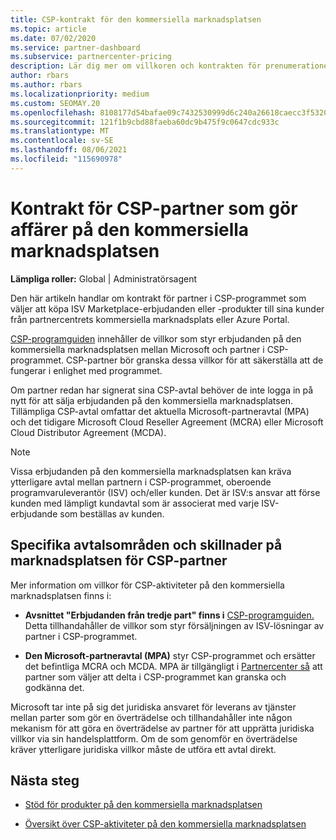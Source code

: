 ```yaml
---
title: CSP-kontrakt för den kommersiella marknadsplatsen
ms.topic: article
ms.date: 07/02/2020
ms.service: partner-dashboard
ms.subservice: partnercenter-pricing
description: Lär dig mer om villkoren och kontrakten för prenumerationer på ISV-produkter från tredje part som köpts av CSP-partner på den kommersiella marknadsplatsen.
author: rbars
ms.author: rbars
ms.localizationpriority: medium
ms.custom: SEOMAY.20
ms.openlocfilehash: 8108177d54bafae09c7432530999d6c240a26618caecc3f53207b7135afdf621
ms.sourcegitcommit: 121f1b9cbd88faeba60dc9b475f9c0647cdc933c
ms.translationtype: MT
ms.contentlocale: sv-SE
ms.lasthandoff: 08/06/2021
ms.locfileid: "115690978"
---
```

# <a name="contracts-for-csp-partners-doing-business-in-the-commercial-marketplace"></a>Kontrakt för CSP-partner som gör affärer på den kommersiella marknadsplatsen


**Lämpliga roller:** Global | Administratörsagent

Den här artikeln handlar om kontrakt för partner i CSP-programmet som väljer att köpa ISV Marketplace-erbjudanden eller -produkter till sina kunder från partnercentrets kommersiella marknadsplats eller Azure Portal.

[CSP-programguiden](https://go.microsoft.com/fwlink/p/?LinkId=617100) innehåller de villkor som styr erbjudanden på den kommersiella marknadsplatsen mellan Microsoft och partner i CSP-programmet. CSP-partner bör granska dessa villkor för att säkerställa att de fungerar i enlighet med programmet.  

Om partner redan har signerat sina CSP-avtal behöver de inte logga in på nytt för att sälja erbjudanden på den kommersiella marknadsplatsen. Tillämpliga CSP-avtal omfattar det aktuella Microsoft-partneravtal (MPA) och det tidigare Microsoft Cloud Reseller Agreement (MCRA) eller Microsoft Cloud Distributor Agreement (MCDA).

>[!NOTE]
> Vissa erbjudanden på den kommersiella marknadsplatsen kan kräva ytterligare avtal mellan partnern i CSP-programmet, oberoende programvaruleverantör (ISV) och/eller kunden. Det är ISV:s ansvar att förse kunden med lämpligt kundavtal som är associerat med varje ISV-erbjudande som beställas av kunden.

## <a name="specific-marketplace-contract-areas-and-distinctions-for-csp-partners"></a>Specifika avtalsområden och skillnader på marknadsplatsen för CSP-partner

Mer information om villkor för CSP-aktiviteter på den kommersiella marknadsplatsen finns i:

- **Avsnittet "Erbjudanden från tredje part" finns i** [CSP-programguiden.](https://go.microsoft.com/fwlink/p/?LinkId=617100) Detta tillhandahåller de villkor som styr försäljningen av ISV-lösningar av partner i CSP-programmet.

- **Den Microsoft-partneravtal (MPA)** styr CSP-programmet och ersätter det befintliga MCRA och MCDA. MPA är tillgängligt i [Partnercenter så](https://partner.microsoft.com/pcv/dashboard/overview) att partner som väljer att delta i CSP-programmet kan granska och godkänna det.
  
Microsoft tar inte på sig det juridiska ansvaret för leverans av tjänster mellan parter som gör en överträdelse och tillhandahåller inte någon mekanism för att göra en överträdelse av partner för att upprätta juridiska villkor via sin handelsplattform. Om de som genomför en överträdelse kräver ytterligare juridiska villkor måste de utföra ett avtal direkt.

## <a name="next-steps"></a>Nästa steg

- [Stöd för produkter på den kommersiella marknadsplatsen](csp-commercial-marketplace-support.md)

- [Översikt över CSP-aktiviteter på den kommersiella marknadsplatsen](csp-commercial-marketplace-overview.md)
